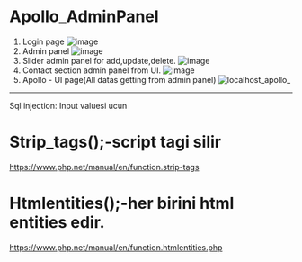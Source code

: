 # Apollo_AdminPanel
1. Login page
![image](https://user-images.githubusercontent.com/74506433/232324826-9c18b862-bf47-4511-8568-4813a52a06d7.png)
2. Admin panel
![image](https://user-images.githubusercontent.com/74506433/232324854-998eedc0-07b9-4620-9cea-d78b03fed564.png)
3. Slider admin panel for add,update,delete.
![image](https://user-images.githubusercontent.com/74506433/232324925-64c933dc-4ad1-4f84-b27b-df64839187d5.png)
4. Contact section admin panel from UI.
![image](https://user-images.githubusercontent.com/74506433/232324999-9197af06-30bb-4dea-bbd7-bc89310d4692.png)
5. Apollo - UI page(All datas getting from admin panel)
![localhost_apollo_](https://user-images.githubusercontent.com/74506433/232325174-6152855a-f1cd-424b-b20a-4e6207bedb8c.png)


--------------------------------------------------------------------
Sql injection:
Input valuesi ucun 
# Strip_tags();-script tagi silir
https://www.php.net/manual/en/function.strip-tags
# Htmlentities();-her birini html entities edir.
https://www.php.net/manual/en/function.htmlentities.php
